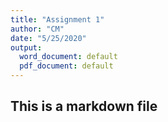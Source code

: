 ```yaml
---
title: "Assignment 1"
author: "CM"
date: "5/25/2020"
output:
  word_document: default
  pdf_document: default
---
```


## This is a markdown file

